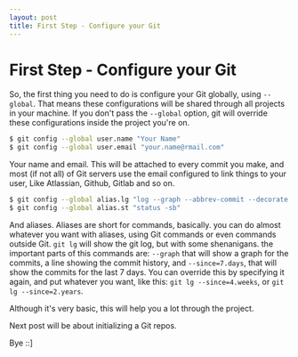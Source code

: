 ```yaml
---
layout: post
title: First Step - Configure your Git
---
```

# First Step - Configure your Git

So, the first thing you need to do is configure your Git globally, using `--global`. That means these configurations will be shared through all projects in your machine. If you don't pass the `--global` option, git will override these configurations inside the project you're on.

``` bash
$ git config --global user.name "Your Name"
$ git config --global user.email "your.name@rmail.com"
```

Your name and email. This will be attached to every commit you make, and most (if not all) of Git servers use the email configured to link things to your user, Like Atlassian, Github, Gitlab and so on.

``` bash
$ git config --global alias.lg "log --graph --abbrev-commit --decorate --date=iso --format=format:'%C(bold blue)%h%C(reset) - %C(bold green)(%cd)%C(reset) %C(white)%s%C(reset) %C(dim white)- %an%C(reset)%C(bold yellow)%d%C(reset)' --since=7.days"
$ git config --global alias.st "status -sb"
```

And aliases. Aliases are short for commands, basically. you can do almost whatever you want with aliases, using Git commands or even commands outside Git.
`git lg` will show the git log, but with some shenanigans. the important parts of this commands are: `--graph` that will show a graph for the commits, a line showing the commit history, and `--since=7.days`, that will show the commits for the last 7 days. You can override this by specifying it again, and put whatever you want, like this: `git lg --since=4.weeks`, or `git lg --since=2.years`.

Although it's very basic, this will help you a lot through the project.

Next post will be about initializing a Git repos.

Bye ::]

